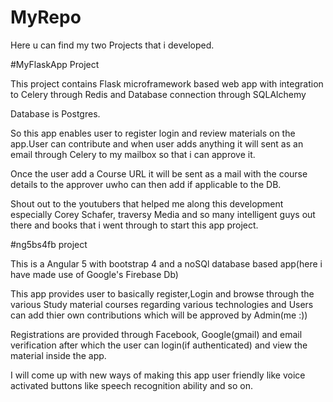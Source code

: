 # MyRepo
Here u can find my two Projects that i developed.

#MyFlaskApp Project

This project contains Flask microframework based web app with integration to Celery through Redis and Database connection through SQLAlchemy

Database is Postgres.

So this app enables user to register login and review materials on the app.User can contribute and when user adds anything it will sent as an email through Celery to my mailbox so that i can approve it.

Once the user add a Course URL it will be sent as a mail with the course details to the approver uwho can then add if applicable to the DB.

Shout out to the youtubers that helped me along this development especially Corey Schafer, traversy Media and so many intelligent guys out there and books that i went through to start this app project.

#ng5bs4fb project

This is a Angular 5 with bootstrap 4 and a noSQl database based app(here i have made use of Google's Firebase Db)

This app provides user to basically register,Login and browse through the various Study material courses regarding various technologies and Users can add thier own contributions which will be approved by Admin(me :))

Registrations are provided through Facebook, Google(gmail) and email verification after which the user can login(if authenticated) and view the material inside the app.

I will come up with new ways of making this app user friendly like voice activated buttons like speech recognition ability and so on.

